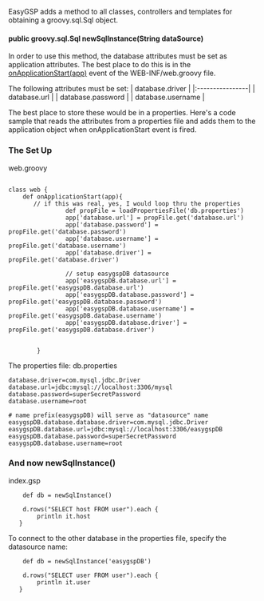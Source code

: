 EasyGSP adds a method to all classes, controllers and templates for obtaining a groovy.sql.Sql object.

#### public groovy.sql.Sql newSqlInstance(String dataSource) ####

In order to use this method, the database attributes must be set as application attributes.
The best place to do this is in the [onApplicationStart(app)](firstproject.md) event of the WEB-INF/web.groovy file.

The following attributes must be set:
| database.driver |
|:----------------|
| database.url |
| database.password |
| database.username |

The best place to store these would be in a properties.  Here's a code sample that reads the attributes from a properties file and adds them to the application object when onApplicationStart event is fired.

### The Set Up ###
web.groovy
```

class web {
	def onApplicationStart(app){                
       // if this was real, yes, I would loop thru the properties
                def propFile = loadPropertiesFile('db.properties')
                app['database.url'] = propFile.get('database.url')
                app['database.password'] = propFile.get('database.password')          
                app['database.username'] = propFile.get('database.username')
                app['database.driver'] = propFile.get('database.driver')

                // setup easygspDB datasource
                app['easygspDB.database.url'] = propFile.get('easygspDB.database.url')
                app['easygspDB.database.password'] = propFile.get('easygspDB.database.password')          
                app['easygspDB.database.username'] = propFile.get('easygspDB.database.username')
                app['easygspDB.database.driver'] = propFile.get('easygspDB.database.driver')

                 
        }
```


The properties file: db.properties
```
database.driver=com.mysql.jdbc.Driver
database.url=jdbc:mysql://localhost:3306/mysql
database.password=superSecretPassword
database.username=root

# name prefix(easygspDB) will serve as "datasource" name
easygspDB.database.database.driver=com.mysql.jdbc.Driver
easygspDB.database.url=jdbc:mysql://localhost:3306/easygspDB
easygspDB.database.password=superSecretPassword
easygspDB.database.username=root
```

### And now newSqlInstance() ###
index.gsp
```
    def db = newSqlInstance()

    d.rows("SELECT host FROM user").each {
        println it.host
   }
```


To connect to the other database in the properties file, specify the datasource name:
```
    def db = newSqlInstance('easygspDB')

    d.rows("SELECT user FROM user").each {
        println it.user
   }
```